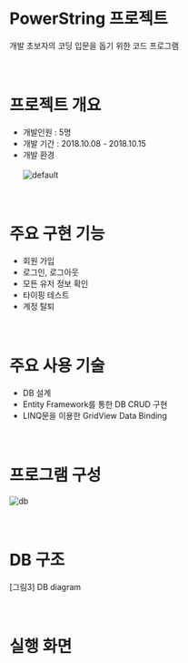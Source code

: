 # PowerString 프로젝트
개발 초보자의 코딩 입문을 돕기 위한 코드 프로그램
<br/><br/><br/> 

# 프로젝트 개요
- 개발인원 : 5명
- 개발 기간 : 2018.10.08 - 2018.10.15
- 개발 환경<br/><br/>
![default](https://user-images.githubusercontent.com/25303946/47707922-57a9e500-dc70-11e8-93f3-7d00f66a01c3.png)
<br/><br/><br/>

# 주요 구현 기능
- 회원 가입
- 로그인, 로그아웃
- 모든 유저 정보 확인
- 타이핑 테스트
- 계정 탈퇴
<br/><br/><br/>

# 주요 사용 기술
- DB 설계
- Entity Framework를 통한 DB CRUD 구현
- LINQ문을 이용한 GridView Data Binding
<br/><br/><br/>

# 프로그램 구성
![db](https://user-images.githubusercontent.com/25303946/47707710-d8b4ac80-dc6f-11e8-8e76-4b17ef798998.png)
<br/><br/><br/>

# DB 구조
[그림3] DB diagram
<br/><br/><br/>

# 실행 화면
